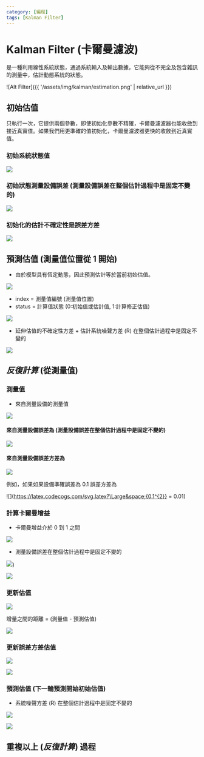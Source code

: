 ```yaml
---
category: [編程]
tags: [Kalman Filter]
---
```


# Kalman Filter (卡爾曼濾波)

是一種利用線性系統狀態，通過系統輸入及輸出數據，它能夠從不完全及包含雜訊的測量中，估計動態系統的狀態。

![Alt Filter]({{ '/assets/img/kalman/estimation.png' | relative_url }})

## 初始估值 

只執行一次，它提供兩個參數，即使初始化參數不精確，卡爾曼濾波器也能收斂到接近真實值。如果我們用更準確的值初始化，卡爾曼濾波器更快的收斂到近真實值。


### 初始系統狀態值
	
![](https://latex.codecogs.com/svg.latex?\Large&space;X_{0,0})
	
### 初始狀態測量設備誤差 (**測量設備誤差在整個估計過程中是固定不變的**)

![](https://latex.codecogs.com/svg.latex?\Large&space;\color{blue}\sigma_{0,0})

### 初始化的估計不確定性是誤差方差 
	
![](https://latex.codecogs.com/svg.latex?\Large&space;\color{blue}\sigma_{0,0}^{2})  
	
## 預測估值 (測量值位置從  **1**  開始)

 - 由於模型具有恆定動態，因此預測估計等於當前初始估值。
 
![](https://latex.codecogs.com/svg.latex?\Large&space;X_{index,{\color{Red}status}})

 - index = 測量值編號 (測量值位置) 
 - status = 計算值狀態 (0:初始值或估計值, 1:計算修正估值)
 
![](https://latex.codecogs.com/svg.latex?\Large&space;X_{i,{\color{Red}0}}=X_{i-1,{\color{Red}0}})
	 
 - 延伸估值的不確定性方差 + 估計系統噪聲方差 (R) 在整個估計過程中是固定不變的

![](https://latex.codecogs.com/svg.latex?\Large&space;\sigma_{i,{\color{Red}0}}^{2}=\sigma_{i-1,{\color{Red}0}}^{2}+{\color{blue}\mathbf{R}})
	 
## *反復計算* (從測量值)

### 測量值

 - 來自測量設備的測量值
 
![](https://latex.codecogs.com/svg.latex?\Large&space;{Z_{i}})

#### 來自測量設備誤差為 (**測量設備誤差在整個估計過程中是固定不變的**)

![](https://latex.codecogs.com/svg.latex?\Large&space;{\color{blue}\sigma_{r}}) 

#### 來自測量設備誤差方差為  

![](https://latex.codecogs.com/svg.latex?\Large&space;{\color{blue}\sigma_{r}^{2}})

例如，如果如果設備準確誤差為 0.1 誤差方差為 

![](https://latex.codecogs.com/svg.latex?\Large&space;{0.1^{2}} = 0.01)

### 計算卡爾曼增益

 - 卡爾曼增益介於 0 到 1 之間	

![](https://latex.codecogs.com/svg.latex?\Large&space;K_{i})

 - 測量設備誤差在整個估計過程中是固定不變的
 
![](https://latex.codecogs.com/svg.latex?\Large&space;{\color{blue}\sigma_{r}})) 

![](https://latex.codecogs.com/svg.latex?\Large&space;K_{i}=\frac{\sigma_{i,0}^{2}}{\color{blue}\sigma_{i,0}^{2}+{\color{blue}\sigma_{r}}^{2}})

### 更新估值 

![](https://latex.codecogs.com/svg.latex?\Large&space;X_{i,1})

增量之間的距離 = (測量值 - 預測估值)

![](https://latex.codecogs.com/svg.latex?\Large&space;X_{i,1}=X_{i,0}+K_{i}\times{(Z_{i}-X_{i,0}))
   
   
### 更新誤差方差估值 

![](https://latex.codecogs.com/svg.latex?\Large&space;\sigma_{i,1}^{2})  

![](https://latex.codecogs.com/svg.latex?\Large&space;\sigma_{i,1}^{2}={(1-K_{i})}\times\sigma_{i,0}^{2})
   
  
	 
### 預測估值 (下一輪預測開始初始估值)

- 系統噪聲方差 (R) 在整個估計過程中是固定不變的

![](https://latex.codecogs.com/svg.latex?\Large&space;X_{i+1,0}=X_{i,1})


![](https://latex.codecogs.com/svg.latex?\Large&space;{\sigma_{i,0}^{2}}={\sigma_{i,1}^{2}+{\color{blue}\mathbf{R}})

## 重複以上 (*反復計算*) 過程
